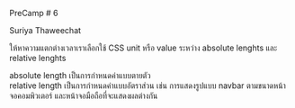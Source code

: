 PreCamp # 6

Suriya Thaweechat

ให้หาความแตกต่างเวลาเราเลือกใช้ CSS unit หรือ value ระหว่าง absolute lenghts และ relative lenghts

absolute length
เป็นการกำหนดค่าแบบตายตัว
<br>
relative length
เป็นการกำหนดค่าแบบอัตราส่วน เช่น การแสดงรูปแบบ navbar ตามขนาดหน้าจอคอมพิวเตอร์ และหน้าจอมือถือที่จะแสดงผลต่างกัน